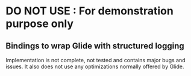 # DO NOT USE : For demonstration purpose only

## Bindings to wrap Glide with structured logging

Implementation is not complete, not tested and contains major bugs and issues.
It also does not use any optimizations normally offered by Glide.